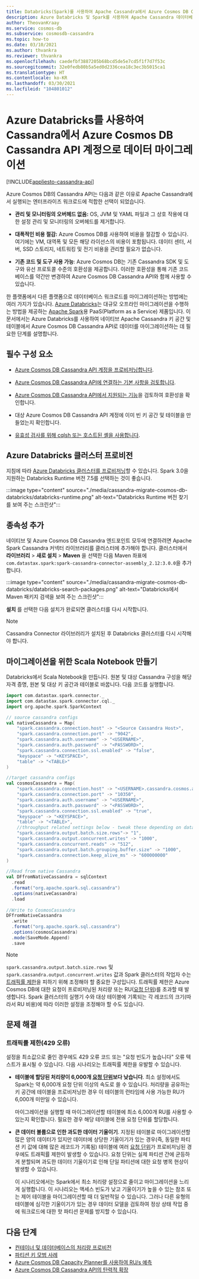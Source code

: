```yaml
---
title: Databricks(Spark)를 사용하여 Apache Cassandra에서 Azure Cosmos DB Cassandra API로 데이터 마이그레이션
description: Azure Databricks 및 Spark를 사용하여 Apache Cassandra 데이터베이스에서 Azure Cosmos DB Cassandra API로 데이터를 마이그레이션하는 방법을 알아봅니다.
author: TheovanKraay
ms.service: cosmos-db
ms.subservice: cosmosdb-cassandra
ms.topic: how-to
ms.date: 03/10/2021
ms.author: thvankra
ms.reviewer: thvankra
ms.openlocfilehash: caedefbf3887205b68bcd5de5e7cd5f1f7d7f53c
ms.sourcegitcommit: 32e0fedb80b5a5ed0d2336cea18c3ec3b5015ca1
ms.translationtype: HT
ms.contentlocale: ko-KR
ms.lasthandoff: 03/30/2021
ms.locfileid: "104801012"
---
```

# <a name="migrate-data-from-cassandra-to-an-azure-cosmos-db-cassandra-api-account-by-using-azure-databricks"></a>Azure Databricks를 사용하여 Cassandra에서 Azure Cosmos DB Cassandra API 계정으로 데이터 마이그레이션
[!INCLUDE[appliesto-cassandra-api](includes/appliesto-cassandra-api.md)]

Azure Cosmos DB의 Cassandra API는 다음과 같은 이유로 Apache Cassandra에서 실행되는 엔터프라이즈 워크로드에 적합한 선택이 되었습니다.

* **관리 및 모니터링의 오버헤드 없음:** OS, JVM 및 YAML 파일과 그 상호 작용에 대한 설정 관리 및 모니터링의 오버헤드를 제거합니다.

* **대폭적인 비용 절감:** Azure Cosmos DB를 사용하여 비용을 절감할 수 있습니다. 여기에는 VM, 대역폭 및 모든 해당 라이선스의 비용이 포함됩니다. 데이터 센터, 서버, SSD 스토리지, 네트워킹 및 전기 비용을 관리할 필요가 없습니다.

* **기존 코드 및 도구 사용 가능**: Azure Cosmos DB는 기존 Cassandra SDK 및 도구와 유선 프로토콜 수준의 호환성을 제공합니다. 이러한 호환성을 통해 기존 코드 베이스를 약간만 변경하여 Azure Cosmos DB Cassandra API와 함께 사용할 수 있습니다.

한 플랫폼에서 다른 플랫폼으로 데이터베이스 워크로드를 마이그레이션하는 방법에는 여러 가지가 있습니다. [Azure Databricks](https://azure.microsoft.com/services/databricks/)는 대규모 오프라인 마이그레이션을 수행하는 방법을 제공하는 [Apache Spark](https://spark.apache.org/)용 PaaS(Platform as a Service) 제품입니다. 이 문서에서는 Azure Databricks를 사용하여 네이티브 Apache Cassandra 키 공간 및 테이블에서 Azure Cosmos DB Cassandra API로 데이터를 마이그레이션하는 데 필요한 단계를 설명합니다.

## <a name="prerequisites"></a>필수 구성 요소

* [Azure Cosmos DB Cassandra API 계정을 프로비저닝합니다](create-cassandra-dotnet.md#create-a-database-account).

* [Azure Cosmos DB Cassandra API에 연결하는 기본 사항을 검토합니다](cassandra-spark-generic.md).

* [Azure Cosmos DB Cassandra API에서 지원되는 기능](cassandra-support.md)을 검토하여 호환성을 확인합니다.

* 대상 Azure Cosmos DB Cassandra API 계정에 이미 빈 키 공간 및 테이블을 만들었는지 확인합니다.

* [유효성 검사를 위해 cqlsh 또는 호스트된 셸을 사용합니다](cassandra-support.md#hosted-cql-shell-preview).

## <a name="provision-an-azure-databricks-cluster"></a>Azure Databricks 클러스터 프로비전

지침에 따라 [Azure Databricks 클러스터를 프로비저닝](/azure/databricks/scenarios/quickstart-create-databricks-workspace-portal)할 수 있습니다. Spark 3.0을 지원하는 Databricks Runtime 버전 7.5를 선택하는 것이 좋습니다.

:::image type="content" source="./media/cassandra-migrate-cosmos-db-databricks/databricks-runtime.png" alt-text="Databricks Runtime 버전 찾기를 보여 주는 스크린샷":::

## <a name="add-dependencies"></a>종속성 추가

네이티브 및 Azure Cosmos DB Cassandra 엔드포인트 모두에 연결하려면 Apache Spark Cassandra 커넥터 라이브러리를 클러스터에 추가해야 합니다. 클러스터에서 **라이브러리** > **새로 설치** > **Maven** 을 선택한 다음 Maven 좌표에 `com.datastax.spark:spark-cassandra-connector-assembly_2.12:3.0.0`을 추가합니다.

:::image type="content" source="./media/cassandra-migrate-cosmos-db-databricks/databricks-search-packages.png" alt-text="Databricks에서 Maven 패키지 검색을 보여 주는 스크린샷":::

**설치** 를 선택한 다음 설치가 완료되면 클러스터를 다시 시작합니다.

> [!NOTE]
> Cassandra Connector 라이브러리가 설치된 후 Databricks 클러스터를 다시 시작해야 합니다.

## <a name="create-scala-notebook-for-migration"></a>마이그레이션을 위한 Scala Notebook 만들기

Databricks에서 Scala Notebook을 만듭니다. 원본 및 대상 Cassandra 구성을 해당 자격 증명, 원본 및 대상 키 공간과 테이블로 바꿉니다. 다음 코드를 실행합니다.

```scala
import com.datastax.spark.connector._
import com.datastax.spark.connector.cql._
import org.apache.spark.SparkContext

// source cassandra configs
val nativeCassandra = Map( 
    "spark.cassandra.connection.host" -> "<Source Cassandra Host>",
    "spark.cassandra.connection.port" -> "9042",
    "spark.cassandra.auth.username" -> "<USERNAME>",
    "spark.cassandra.auth.password" -> "<PASSWORD>",
    "spark.cassandra.connection.ssl.enabled" -> "false",
    "keyspace" -> "<KEYSPACE>",
    "table" -> "<TABLE>"
)

//target cassandra configs
val cosmosCassandra = Map( 
    "spark.cassandra.connection.host" -> "<USERNAME>.cassandra.cosmos.azure.com",
    "spark.cassandra.connection.port" -> "10350",
    "spark.cassandra.auth.username" -> "<USERNAME>",
    "spark.cassandra.auth.password" -> "<PASSWORD>",
    "spark.cassandra.connection.ssl.enabled" -> "true",
    "keyspace" -> "<KEYSPACE>",
    "table" -> "<TABLE>",
    //throughput related settings below - tweak these depending on data volumes. 
    "spark.cassandra.output.batch.size.rows"-> "1",
    "spark.cassandra.output.concurrent.writes" -> "1000",
    "spark.cassandra.concurrent.reads" -> "512",
    "spark.cassandra.output.batch.grouping.buffer.size" -> "1000",
    "spark.cassandra.connection.keep_alive_ms" -> "600000000"
)

//Read from native Cassandra
val DFfromNativeCassandra = sqlContext
  .read
  .format("org.apache.spark.sql.cassandra")
  .options(nativeCassandra)
  .load
  
//Write to CosmosCassandra
DFfromNativeCassandra
  .write
  .format("org.apache.spark.sql.cassandra")
  .options(cosmosCassandra)
  .mode(SaveMode.Append)
  .save
```

> [!NOTE]
> `spark.cassandra.output.batch.size.rows` 및 `spark.cassandra.output.concurrent.writes` 값과 Spark 클러스터의 작업자 수는 [트래픽률 제한](/samples/azure-samples/azure-cosmos-cassandra-java-retry-sample/azure-cosmos-db-cassandra-java-retry-sample/)을 피하기 위해 조정해야 할 중요한 구성입니다. 트래픽률 제한은 Azure Cosmos DB에 대한 요청이 프로비저닝된 처리량 또는 RU([요청 단위](./request-units.md))를 초과할 때 발생합니다. Spark 클러스터의 실행기 수와 대상 테이블에 기록되는 각 레코드의 크기(따라서 RU 비용)에 따라 이러한 설정을 조정해야 할 수도 있습니다.

## <a name="troubleshoot"></a>문제 해결

### <a name="rate-limiting-429-error"></a>트래픽률 제한(429 오류)

설정을 최소값으로 줄인 경우에도 429 오류 코드 또는 "요청 빈도가 높습니다" 오류 텍스트가 표시될 수 있습니다. 다음 시나리오는 트래픽률 제한을 유발할 수 있습니다.

* **테이블에 할당된 처리량이 6,000개 [요청 단위](./request-units.md)보다 낮습니다**. 최소 설정에서도 Spark는 약 6,000개 요청 단위 이상의 속도로 쓸 수 있습니다. 처리량을 공유하는 키 공간에 테이블을 프로비저닝한 경우 이 테이블의 런타임에 사용 가능한 RU가 6,000개 미만일 수 있습니다.

    마이그레이션을 실행할 때 마이그레이션할 테이블에 최소 6,000개 RU를 사용할 수 있는지 확인합니다. 필요한 경우 해당 테이블에 전용 요청 단위를 할당합니다.

* **큰 데이터 볼륨으로 인한 과도한 데이터 기울이기**. 지정된 테이블로 마이그레이션할 많은 양의 데이터가 있지만 데이터에 상당한 기울이기가 있는 경우(즉, 동일한 파티션 키 값에 대해 많은 레코드가 기록됨) 테이블에 여러 [요청 단위](./request-units.md)가 프로비저닝된 경우에도 트래픽률 제한이 발생할 수 있습니다. 요청 단위는 실제 파티션 간에 균등하게 분할되며 과도한 데이터 기울이기로 인해 단일 파티션에 대한 요청 병목 현상이 발생할 수 있습니다.

    이 시나리오에서는 Spark에서 최소 처리량 설정으로 줄이고 마이그레이션을 느리게 실행합니다. 이 시나리오는 액세스 빈도가 낮고 기울이기가 높을 수 있는 참조 또는 제어 테이블을 마이그레이션할 때 더 일반적일 수 있습니다. 그러나 다른 유형의 테이블에 심각한 기울이기가 있는 경우 데이터 모델을 검토하여 정상 상태 작업 중에 워크로드에 대한 핫 파티션 문제를 방지할 수 있습니다.

## <a name="next-steps"></a>다음 단계

* [컨테이너 및 데이터베이스의 처리량 프로비전](set-throughput.md)
* [파티션 키 모범 사례](partitioning-overview.md#choose-partitionkey)
* [Azure Cosmos DB Capacity Planner를 사용하여 RU/s 예측](estimate-ru-with-capacity-planner.md)
* [Azure Cosmos DB Cassandra API의 탄력적 확장](manage-scale-cassandra.md)
